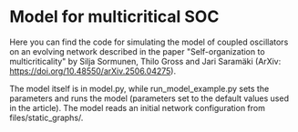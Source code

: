# Model for multicritical SOC
Here you can find the code for simulating the model of coupled oscillators on an evolving network described in the paper "Self-organization to multicriticality" by Silja Sormunen, Thilo Gross and Jari Saramäki (ArXiv: https://doi.org/10.48550/arXiv.2506.04275).

The model itself is in model.py, while run_model_example.py sets the parameters and runs the model (parameters set to the default values used in the article). The model reads an initial network configuration from files/static_graphs/.

